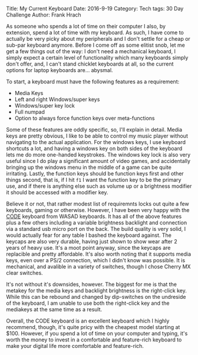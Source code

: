 Title: My Current Keyboard
Date: 2016-9-19
Category: Tech
tags: 30 Day Challenge
Author: Frank Hrach

As someone who spends a lot of time on their computer I also, by extension, spend a lot of time with my keyboard. As such, I have come to actually be very picky about my peripherals and I don't settle for a cheap or sub-par keyboard anymore. Before I come off as some elitist snob, let me get a few things out of the way: I don't need a mechanical keyboard, I simply expect a certain level of functionality which many keyboards simply don't offer, and, I can't stand chicklet keyboards at all, so the current options for laptop keyboards are... abysmal.

To start, a keyboard must have the following features as a requirement:
* Media Keys
* Left and right Windows/super keys
* Windows/super key lock
* Full numpad
* Option to always force function keys over meta-functions

Some of these features are oddly specific, so, I'll explain in detail. Media keys are pretty obvious, I like to be able to control my music player without navigating to the actual application. For the windows keys, I use keyboard shortcuts a lot, and having a windows key on both sides of the keyboard lets me do more one-handed keystrokes. The windows key lock is also very useful since I do play a significant amount of video games, and accidentally bringing up the windows menu in the middle of a game can be quite irritating. Lastly, the function keys should be function keys first and other things second, that is, if I hit ```f1``` I want the function key to be the primary use, and if there is anything else such as volume up or a brightness modifier it should be accessed with a modifier key.

Believe it or not, that rather modest list of requiremnts locks out quite a few keyboards, gaming or otherwise. However, I have been very happy with the [CODE](http://codekeyboards.com/) keyboard from WASAD keyboards. It has all of the above features plus a few others including a variable brightness backlight and connection via a standard usb micro port on the back. The build quality is very solid, I would actually fear for any table I bashed the keyboard against. The keycaps are also very durable, having just shown to show wear after 2 years of heavy use. It's a moot point anyway, since the keycaps are replacible and pretty affordable. It's also worth noting that it supports media keys, even over a PS/2 connection, which I didn't know was possible. It is mechanical, and avalible in a variety of switches, though I chose Cherry MX clear switches.

It's not without it's downsides, however. The biggest for me is that the metakey for the media keys and backlight brightness is the right-click key. While this can be rebound and changed by dip-switches on the undreside of the keyboard, I am unable to use both the right-click key and the mediakeys at the same time as a result.

Overall, the CODE keyboard is an excellent keyboard which I highly recommend, though, it's quite pricy with the cheapest model starting at $100. However, if you spend a lot of time on your computer and typing, it's worth the money to invest in a comfortable and feature-rich keyboard to make your digital life more comfortable and feature-rich.
